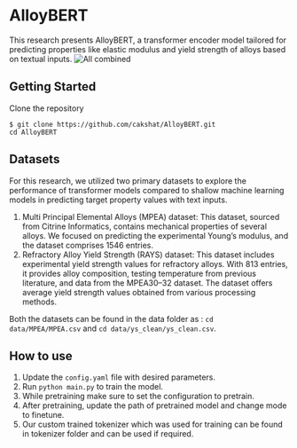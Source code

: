 # AlloyBERT
This research presents AlloyBERT, a transformer encoder model tailored for predicting properties like elastic modulus and yield strength of alloys based on textual inputs.
![All combined](https://github.com/cakshat/AlloyBERT/assets/77221481/17d6423f-1c49-4a01-9c3d-ae95afc4d390)

## Getting Started
Clone the repository
```
$ git clone https://github.com/cakshat/AlloyBERT.git
cd AlloyBERT
```

## Datasets
For this research, we utilized two primary datasets to explore the performance of transformer models compared to shallow machine learning models in predicting target property values with text inputs.
1. Multi Principal Elemental Alloys (MPEA) dataset: This dataset, sourced from Citrine Informatics, contains mechanical properties of several alloys. We focused on predicting the experimental Young’s modulus, and the dataset comprises 1546 entries.
2. Refractory Alloy Yield Strength (RAYS) dataset: This dataset includes experimental yield strength values for refractory alloys. With 813 entries, it provides alloy composition, testing temperature from previous literature, and data from the MPEA30–32 dataset. The dataset offers average yield strength values obtained from various processing methods.

Both the datasets can be found in the data folder as : `cd data/MPEA/MPEA.csv` and `cd data/ys_clean/ys_clean.csv`.

## How to use
1. Update the `config.yaml` file with desired parameters.
2. Run `python main.py` to train the model.
3. While pretraining make sure to set the configuration to pretrain.
4. After pretraining, update the path of pretrained model and change mode to finetune.
5. Our custom trained tokenizer which was used for training can be found in tokenizer folder and can be used if required.
